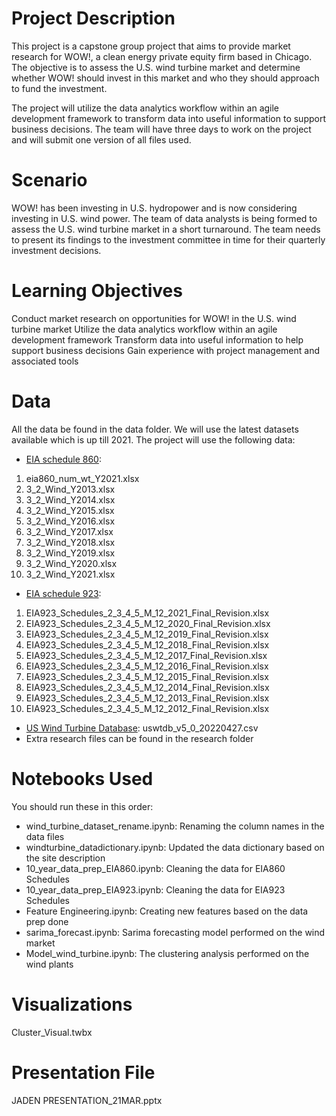 # Project Description

This project is a capstone group project that aims to provide market research for WOW!, a clean energy private equity firm based in Chicago. The objective is to assess the U.S. wind turbine market and determine whether WOW! should invest in this market and who they should approach to fund the investment.

The project will utilize the data analytics workflow within an agile development framework to transform data into useful information to support business decisions. The team will have three days to work on the project and will submit one version of all files used.

# Scenario

WOW! has been investing in U.S. hydropower and is now considering investing in U.S. wind power. The team of data analysts is being formed to assess the U.S. wind turbine market in a short turnaround. The team needs to present its findings to the investment committee in time for their quarterly investment decisions.

# Learning Objectives

Conduct market research on opportunities for WOW! in the U.S. wind turbine market
Utilize the data analytics workflow within an agile development framework
Transform data into useful information to help support business decisions
Gain experience with project management and associated tools

# Data
All the data be found in the data folder. We will use the latest datasets available which is up till 2021. The project will use the following data:
- [EIA schedule 860](https://www.eia.gov/electricity/data/eia860/): 
1. eia860_num_wt_Y2021.xlsx
2. 3_2_Wind_Y2013.xlsx
3. 3_2_Wind_Y2014.xlsx
4. 3_2_Wind_Y2015.xlsx
5. 3_2_Wind_Y2016.xlsx
6. 3_2_Wind_Y2017.xlsx
7. 3_2_Wind_Y2018.xlsx
8. 3_2_Wind_Y2019.xlsx
9. 3_2_Wind_Y2020.xlsx
10. 3_2_Wind_Y2021.xlsx
- [EIA schedule 923](https://www.eia.gov/electricity/data/eia923/): 
1. EIA923_Schedules_2_3_4_5_M_12_2021_Final_Revision.xlsx
2. EIA923_Schedules_2_3_4_5_M_12_2020_Final_Revision.xlsx
3. EIA923_Schedules_2_3_4_5_M_12_2019_Final_Revision.xlsx
4. EIA923_Schedules_2_3_4_5_M_12_2018_Final_Revision.xlsx
5. EIA923_Schedules_2_3_4_5_M_12_2017_Final_Revision.xlsx
6. EIA923_Schedules_2_3_4_5_M_12_2016_Final_Revision.xlsx
7. EIA923_Schedules_2_3_4_5_M_12_2015_Final_Revision.xlsx
8. EIA923_Schedules_2_3_4_5_M_12_2014_Final_Revision.xlsx
9. EIA923_Schedules_2_3_4_5_M_12_2013_Final_Revision.xlsx
10. EIA923_Schedules_2_3_4_5_M_12_2012_Final_Revision.xlsx
- [US Wind Turbine Database](https://eerscmap.usgs.gov/uswtdb/): uswtdb_v5_0_20220427.csv
- Extra research files can be found in the research folder

# Notebooks Used
You should run these in this order:
- wind_turbine_dataset_rename.ipynb: Renaming the column names in the data files
- windturbine_datadictionary.ipynb: Updated the data dictionary based on the site description
- 10_year_data_prep_EIA860.ipynb: Cleaning the data for EIA860 Schedules
- 10_year_data_prep_EIA923.ipynb: Cleaning the data for EIA923 Schedules
- Feature Engineering.ipynb: Creating new features based on the data prep done
- sarima_forecast.ipynb: Sarima forecasting model performed on the wind market
- Model_wind_turbine.ipynb: The clustering analysis performed on the wind plants

# Visualizations
Cluster_Visual.twbx

# Presentation File
JADEN PRESENTATION_21MAR.pptx